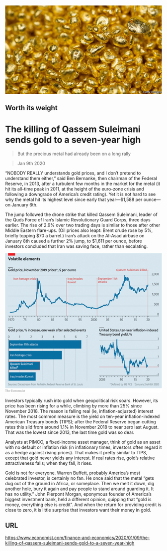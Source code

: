 ![](./images/20200111_FNP503.jpg)

## Worth its weight

# The killing of Qassem Suleimani sends gold to a seven-year high

> But the precious metal had already been on a long rally

> Jan 9th 2020

“NOBODY REALLY understands gold prices, and I don’t pretend to understand them either,” said Ben Bernanke, then chairman of the Federal Reserve, in 2013, after a turbulent few months in the market for the metal (it hit its all-time peak in 2011, at the height of the euro-zone crisis and following a downgrade of America’s credit rating). Yet it is not hard to see why the metal hit its highest level since early that year—$1,588 per ounce—on January 6th.

The jump followed the drone strike that killed Qassem Suleimani, leader of the Quds Force of Iran’s Islamic Revolutionary Guard Corps, three days earlier. The rise of 2.9% over two trading days is similar to those after other Middle Eastern flare-ups. (Oil prices also leapt: Brent crude rose by 5%, briefly topping $70 a barrel.) Iran’s attack on the Al-Asad airbase on January 8th caused a further 2% jump, to $1,611 per ounce, before investors concluded that Iran was saving face, rather than escalating.



![](./images/20200111_FNC004.png)

Investors typically rush into gold when geopolitical risk soars. However, its price has been rising for a while, climbing by more than 25% since November 2018. The reason is falling real (ie, inflation-adjusted) interest rates. The most common measure is the yield on ten-year inflation-indexed American Treasury bonds (TIPS); after the Federal Reserve began cutting rates this slid from around 1.1% in November 2018 to near zero last August. That was the lowest since 2013, the last time gold was so dear.

Analysts at PIMCO, a fixed-income asset manager, think of gold as an asset with no default or inflation risk (in inflationary times, investors often regard it as a hedge against rising prices). That makes it pretty similar to TIPS, except that gold never yields any interest. If real rates rise, gold’s relative attractiveness falls; when they fall, it rises.

Gold is not for everyone. Warren Buffett, probably America’s most celebrated investor, is certainly no fan. He once said that the metal “gets dug out of the ground in Africa, or someplace. Then we melt it down, dig another hole, bury it again and pay people to stand around guarding it. It has no utility.” John Pierpont Morgan, eponymous founder of America’s biggest investment bank, held a different opinion, quipping that “gold is money, everything else is credit”. And when the return for providing credit is close to zero, it is little surprise that investors want their money in gold.

## URL

https://www.economist.com/finance-and-economics/2020/01/09/the-killing-of-qassem-suleimani-sends-gold-to-a-seven-year-high
